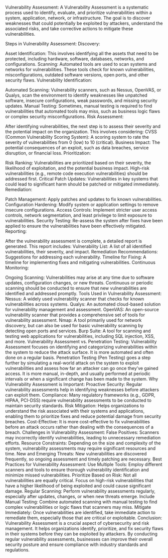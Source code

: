 
Vulnerability Assessment:
A Vulnerability Assessment is a systematic process used to identify, evaluate, and prioritize vulnerabilities within a system, application, network, or infrastructure. The goal is to discover weaknesses that could potentially be exploited by attackers, understand the associated risks, and take corrective actions to mitigate these vulnerabilities.

Steps in Vulnerability Assessment:
Discovery:

Asset Identification: This involves identifying all the assets that need to be protected, including hardware, software, databases, networks, and configurations.
Scanning: Automated tools are used to scan systems and networks for vulnerabilities. These tools check for known vulnerabilities, misconfigurations, outdated software versions, open ports, and other security flaws.
Vulnerability Identification:

Automated Scanning: Vulnerability scanners, such as Nessus, OpenVAS, or Qualys, scan the environment to identify weaknesses like unpatched software, insecure configurations, weak passwords, and missing security updates.
Manual Testing: Sometimes, manual testing is required to find vulnerabilities that automated tools may miss, such as business logic flaws or complex security misconfigurations.
Risk Assessment:

After identifying vulnerabilities, the next step is to assess their severity and the potential impact on the organization. This involves considering:
CVSS (Common Vulnerability Scoring System): A scoring system to rate the severity of vulnerabilities from 0 (low) to 10 (critical).
Business Impact: The potential consequences of an exploit, such as data breaches, service disruption, or financial loss.
Prioritization:

Risk Ranking: Vulnerabilities are prioritized based on their severity, the likelihood of exploitation, and the potential business impact. High-risk vulnerabilities (e.g., remote code execution vulnerabilities) should be addressed first.
Critical Patch Updates: Vulnerabilities in key systems that could lead to significant harm should be patched or mitigated immediately.
Remediation:

Patch Management: Apply patches and updates to fix known vulnerabilities.
Configuration Hardening: Modify system or application settings to remove insecure configurations.
Access Controls: Implement stricter user access controls, network segmentation, and least privilege to limit exposure to vulnerabilities.
Security Testing: Re-assess the system after fixes have been applied to ensure the vulnerabilities have been effectively mitigated.
Reporting:

After the vulnerability assessment is complete, a detailed report is generated. This report includes:
Vulnerability List: A list of all identified vulnerabilities, their severity, and impact.
Remediation Recommendations: Suggestions for addressing each vulnerability.
Timeline for Fixing: A timeline for implementing fixes and mitigating vulnerabilities.
Continuous Monitoring:

Ongoing Scanning: Vulnerabilities may arise at any time due to software updates, configuration changes, or new threats. Continuous or periodic scanning should be conducted to ensure that new vulnerabilities are identified and addressed promptly.
Tools Used in Vulnerability Assessment:
Nessus: A widely used vulnerability scanner that checks for known vulnerabilities across systems.
Qualys: An automated cloud-based solution for vulnerability management and assessment.
OpenVAS: An open-source vulnerability scanner that provides a comprehensive set of tools for vulnerability assessment.
Nmap: A tool primarily used for network discovery, but can also be used for basic vulnerability scanning by detecting open ports and services.
Burp Suite: A tool for scanning and testing web applications for vulnerabilities, including SQL injection, XSS, and more.
Vulnerability Assessment vs. Penetration Testing:
Vulnerability Assessment focuses on identifying and categorizing vulnerabilities within the system to reduce the attack surface. It is more automated and often done on a regular basis.
Penetration Testing (Pen Testing) goes a step further by simulating a real-world attack on the system to exploit vulnerabilities and assess how far an attacker can go once they’ve gained access. It is more manual, in-depth, and usually performed at periodic intervals or when a significant change has been made to the system.
Why Vulnerability Assessment is Important:
Proactive Security: Regular vulnerability assessments help in identifying weaknesses before attackers can exploit them.
Compliance: Many regulatory frameworks (e.g., GDPR, HIPAA, PCI-DSS) require vulnerability assessments to be conducted to maintain security standards.
Risk Mitigation: Helps organizations to understand the risk associated with their systems and applications, enabling them to prioritize fixes and reduce potential damage from security breaches.
Cost-Effective: It is more cost-effective to fix vulnerabilities before an attack occurs rather than dealing with the consequences of a breach.
Challenges in Vulnerability Assessment:
False Positives: Scanners may incorrectly identify vulnerabilities, leading to unnecessary remediation efforts.
Resource Constraints: Depending on the size and complexity of the system, vulnerability assessments may require significant resources and time.
New and Emerging Threats: New vulnerabilities are discovered frequently, so ongoing assessment and timely patching are necessary.
Best Practices for Vulnerability Assessment:
Use Multiple Tools: Employ different scanners and tools to ensure thorough vulnerability identification and minimize missed vulnerabilities.
Prioritize Based on Risk: Not all vulnerabilities are equally critical. Focus on high-risk vulnerabilities that have a higher likelihood of being exploited and could cause significant damage.
Regular Scanning: Perform vulnerability assessments regularly, especially after updates, changes, or when new threats emerge.
Include Manual Testing: Combine automated scanning with manual testing to find complex vulnerabilities or logic flaws that scanners may miss.
Mitigate Immediately: Once vulnerabilities are identified, take immediate action to remediate them, especially those that are critical or exploitable.
Conclusion:
Vulnerability Assessment is a crucial aspect of cybersecurity and risk management. It helps organizations identify, prioritize, and fix security flaws in their systems before they can be exploited by attackers. By conducting regular vulnerability assessments, businesses can improve their overall security posture and ensure compliance with industry standards and regulations.